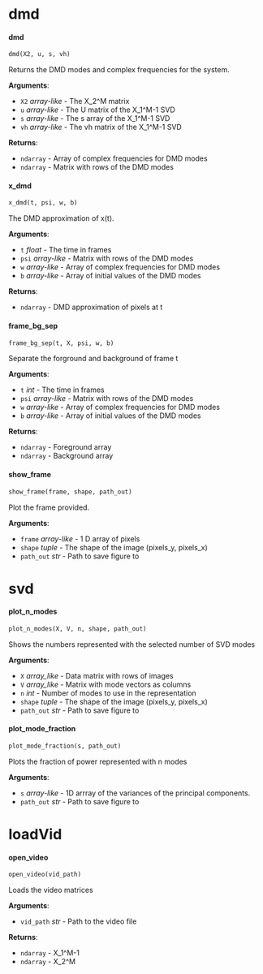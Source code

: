<a name="dmd"></a>
# dmd

<a name="dmd.dmd"></a>
#### dmd

```python
dmd(X2, u, s, vh)
```

Returns the DMD modes and complex frequencies for the system.

**Arguments**:

- `X2` _array-like_ - The X_2^M matrix
- `u` _array-like_ - The U matrix of the X_1^M-1 SVD
- `s` _array-like_ - The s array of the X_1^M-1 SVD
- `vh` _array-like_ - The vh matrix of the X_1^M-1 SVD

**Returns**:

- `ndarray` - Array of complex frequencies for DMD modes
- `ndarray` - Matrix with rows of the DMD modes

<a name="dmd.x_dmd"></a>
#### x\_dmd

```python
x_dmd(t, psi, w, b)
```

The DMD approximation of x(t).

**Arguments**:

- `t` _float_ - The time in frames
- `psi` _array-like_ - Matrix with rows of the DMD modes
- `w` _array-like_ - Array of complex frequencies for DMD modes
- `b` _array-like_ - Array of initial values of the DMD modes

**Returns**:

- `ndarray` - DMD approximation of pixels at t

<a name="dmd.frame_bg_sep"></a>
#### frame\_bg\_sep

```python
frame_bg_sep(t, X, psi, w, b)
```

Separate the forground and background of frame t

**Arguments**:

- `t` _int_ - The time in frames
- `psi` _array-like_ - Matrix with rows of the DMD modes
- `w` _array-like_ - Array of complex frequencies for DMD modes
- `b` _array-like_ - Array of initial values of the DMD modes

**Returns**:

- `ndarray` - Foreground array
- `ndarray` - Background array

<a name="dmd.show_frame"></a>
#### show\_frame

```python
show_frame(frame, shape, path_out)
```

Plot the frame provided.

**Arguments**:

- `frame` _array-like_ - 1 D array of pixels
- `shape` _tuple_ - The shape of the image (pixels_y, pixels_x)
- `path_out` _str_ - Path to save figure to

<a name="svd"></a>
# svd

<a name="svd.plot_n_modes"></a>
#### plot\_n\_modes

```python
plot_n_modes(X, V, n, shape, path_out)
```

Shows the numbers represented with the selected number of SVD modes

**Arguments**:

- `X` _array_like_ - Data matrix with rows of images
- `V` _array_like_ - Matrix with mode vectors as columns
- `n` _int_ - Number of modes to use in the representation
- `shape` _tuple_ - The shape of the image (pixels_y, pixels_x)
- `path_out` _str_ - Path to save figure to

<a name="svd.plot_mode_fraction"></a>
#### plot\_mode\_fraction

```python
plot_mode_fraction(s, path_out)
```

Plots the fraction of power represented with n modes

**Arguments**:

- `s` _array-like_ - 1D arrray of the variances of the principal components.
- `path_out` _str_ - Path to save figure to

<a name="loadVid"></a>
# loadVid

<a name="loadVid.open_video"></a>
#### open\_video

```python
open_video(vid_path)
```

Loads the video matrices

**Arguments**:

- `vid_path` _str_ - Path to the video file
  

**Returns**:

- `ndarray` - X_1^M-1
- `ndarray` - X_2^M

